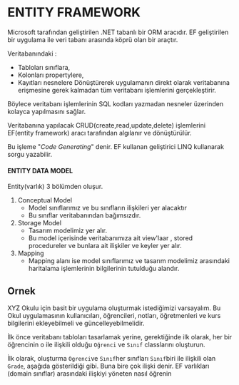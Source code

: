 # ENTITY FRAMEWORK

Microsoft tarafından geliştirilen .NET tabanlı bir ORM aracıdır.
EF geliştirilen bir uygulama ile veri tabanı arasında köprü olan bir araçtır.


Veritabanındaki :

 - Tabloları sınıflara,
 - Kolonları propertylere,
 - Kayıtları nesnelere
 Dönüştürerek uygulamanın direkt olarak veritabanına erişmesine gerek kalmadan tüm veritabanı işlemlerini gerçekleştirir.

Böylece veritabanı işlemlerinin SQL kodları yazmadan nesneler üzerinden kolayca yapılmasını sağlar.

Veritabanına yapılacak CRUD(create,read,update,delete) işlemlerini EF(entity framework) aracı tarafından algılanır ve dönüştürülür.

Bu işleme "*Code Generating*" denir.  EF kullanan geliştirici LINQ kullanarak sorgu yazabilir.

#### ENTITY DATA MODEL
Entity(varlık) 3 bölümden oluşur.

 1.  Conceptual Model 
	   - Model sınıflarımız ve bu sınıfların ilişkileri yer alacaktır 
	   - Bu sınıflar veritabanından bağımsızdır.
2.  Storage Model
	  - Tasarım modelimiz yer alır.
	  - Bu model içerisinde veritabanımıza ait view'laar , stored procedureler ve bunlara ait ilişkiler ve keyler yer alır.
3. Mapping
	  - Mapping alanı ise model sınıflarımız ve tasarım modelimiz arasındaki haritalama işlemlerinin bilgilerinin tutulduğu alandır.

Ornek
-
XYZ Okulu için basit bir uygulama oluşturmak istediğimizi varsayalım. Bu Okul uygulamasının kullanıcıları, öğrencileri, notları, öğretmenleri ve kurs bilgilerini ekleyebilmeli ve güncelleyebilmelidir.

İlk önce veritabanı tabloları tasarlamak yerine, gerektiğinde ilk olarak, her bir öğrencinin o ile ilişkili olduğu `Oğrenci` ve `Sınıf` classlarını oluşturun.

İlk olarak, oluşturma `Ogrenci`ve `Sınıf`her sınıfları `Sınıf`biri ile ilişkili olan `Grade`, aşağıda gösterildiği gibi. Buna bire çok ilişki denir. EF varlıkları (domain sınıflar) arasındaki ilişkiyi yöneten nasıl öğrenin
<!--stackedit_data:
eyJoaXN0b3J5IjpbMjA0OTY3MDU5NCwxNTIwODEwNzEwLC0xOT
U3MjA0MTgyLC0xMTQ0ODAwMDQ0LC00NTM0NTAyNzIsMTY1NjQ4
MTA1MSwxNTM0NjE0NzM2LDEyNzY2ODM1NTYsLTE4MDE1OTcxND
NdfQ==
-->